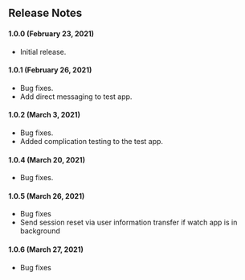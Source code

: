 ## Release Notes

#### 1.0.0 (February 23, 2021)

* Initial release.

#### 1.0.1 (February 26, 2021)

* Bug fixes.
* Add direct messaging to test app.

#### 1.0.2 (March 3, 2021)

* Bug fixes.
* Added complication testing to the test app.

#### 1.0.4 (March 20, 2021)

* Bug fixes.

#### 1.0.5 (March 26, 2021)

* Bug fixes 
* Send session reset via user information transfer if watch app is in background

#### 1.0.6 (March 27, 2021)

* Bug fixes 

